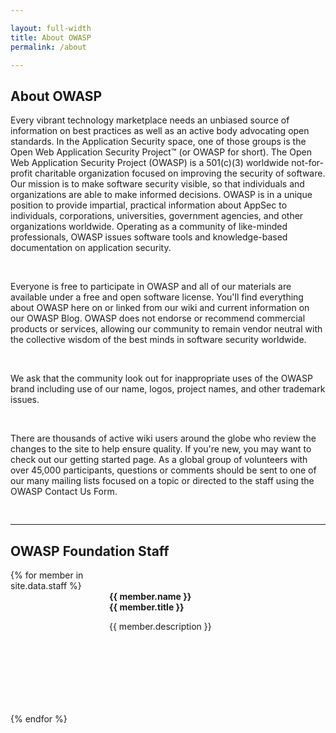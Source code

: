 ```yaml
---

layout: full-width
title: About OWASP
permalink: /about

---
```


<h2>About OWASP</h2>
<p>
Every vibrant technology marketplace needs an unbiased source of information on best practices as well as an active body advocating open standards. In the Application Security space, one of those groups is the Open Web Application Security Project™ (or OWASP for short).
The Open Web Application Security Project (OWASP) is a 501(c)(3) worldwide not-for-profit charitable organization focused on improving the security of software. Our mission is to make software security visible, so that individuals and organizations are able to make informed decisions. OWASP is in a unique position to provide impartial, practical information about AppSec to individuals, corporations, universities, government agencies, and other organizations worldwide. Operating as a community of like-minded professionals, OWASP issues software tools and knowledge-based documentation on application security.
</p>
<br>
<p>
Everyone is free to participate in OWASP and all of our materials are available under a free and open software license. You'll find everything about OWASP here on or linked from our wiki and current information on our OWASP Blog. OWASP does not endorse or recommend commercial products or services, allowing our community to remain vendor neutral with the collective wisdom of the best minds in software security worldwide.
</p>
<br>
<p>
We ask that the community look out for inappropriate uses of the OWASP brand including use of our name, logos, project names, and other trademark issues.
</p>
<br>
<p>
There are thousands of active wiki users around the globe who review the changes to the site to help ensure quality. If you're new, you may want to check out our getting started page. As a global group of volunteers with over 45,000 participants, questions or comments should be sent to one of our many mailing lists focused on a topic or directed to the staff using the OWASP Contact Us Form.
</p> 
<div style="height:16px;"></div>
<hr>
<h2>OWASP Foundation Staff</h2>
<div style="display:table;">
{% for member in site.data.staff %}
    <div style="display:table-row;">
        <div style="display:table-cell;background-image: url({{ member.image }});background-size:contain;width:150px;height:180px; background-repeat: no-repeat;"></div>
        <div style="display:tabel-cell;float:left;padding-left:8px;"><span style="font-weight:bold;">{{ member.name }}<br/>{{ member.title }}</span><p>{{ member.description }}</p></div>
    </div>
    <div style="display:table-row;height:16px;"></div>
{% endfor %}
</div>
